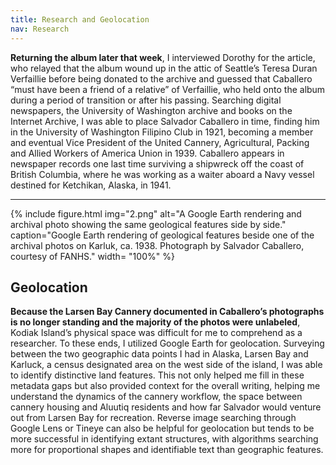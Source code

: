 ```yaml
---
title: Research and Geolocation
nav: Research
---
```


**Returning the album later that week**, I interviewed Dorothy for the article, who relayed that the album wound up in the attic of Seattle’s Teresa Duran Verfaillie before being donated to the archive and guessed that Caballero “must have been a friend of a relative” of Verfaillie, who held onto the album during a period of transition or after his passing. Searching digital newspapers, the University of Washington archive and books on the Internet Archive, I was able to place Salvador Caballero in time, finding him in the University of Washington Filipino Club in 1921, becoming a member and eventual Vice President of the United Cannery, Agricultural, Packing and Allied Workers of America Union in 1939. Caballero appears in newspaper records one last time surviving a shipwreck off the coast of British Columbia, where he was working as a waiter aboard a Navy vessel destined for Ketchikan, Alaska, in 1941.

-------------

{% include figure.html img="2.png" alt="A Google Earth rendering and archival photo showing the same geological features side by side." caption="Google Earth rendering of geological features beside one of the archival photos on Karluk, ca. 1938. Photograph by Salvador Caballero, courtesy of FANHS." width= "100%" %}

## Geolocation

**Because the Larsen Bay Cannery documented in Caballero’s photographs is no longer standing and the majority of the photos were unlabeled**, Kodiak Island’s physical space was difficult for me to comprehend as a researcher. To these ends, I utilized Google Earth for geolocation. Surveying between the two geographic data points I had in Alaska, Larsen Bay and Karluck, a census designated area on the west side of the island, I was able to identify distinctive land features. This not only helped me fill in these metadata gaps but also provided context for the overall writing, helping me understand the dynamics of the cannery workflow, the space between cannery housing and Aluutiq residents and how far Salvador would venture out from Larsen Bay for recreation. Reverse image searching through Google Lens or Tineye can also be helpful for geolocation but tends to be more successful in identifying extant structures, with algorithms searching more for proportional shapes and identifiable text than geographic features.